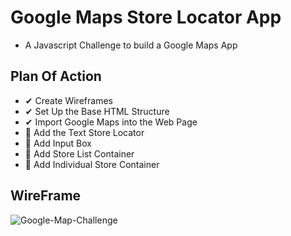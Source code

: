 # Google Maps Store Locator App

- A Javascript Challenge to build a Google Maps App

## Plan Of Action

- ✔ Create Wireframes
- ✔ Set Up the Base HTML Structure
- ✔ Import Google Maps into the Web Page
- 🤞 Add the Text Store Locator
- 🤞 Add Input Box
- 🤞 Add Store List Container
- 🤞 Add Individual Store Container

## WireFrame
![Google-Map-Challenge](https://user-images.githubusercontent.com/46846821/78717582-428fb600-793a-11ea-844c-02c3f401bb5e.png)